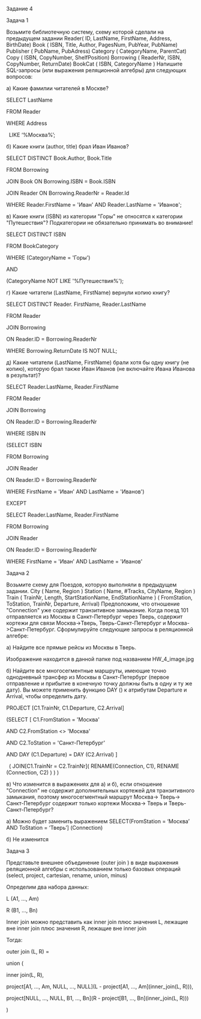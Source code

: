 ﻿Задание 4

Задача 1

Возьмите библиотечную систему, схему которой сделали на предыдущем задании Reader( ID, LastName, FirstName, Address, BirthDate) Book ( ISBN, Title, Author, PagesNum, PubYear, PubName) Publisher ( PubName, PubAdress) Category ( CategoryName, ParentCat) Copy ( ISBN, CopyNumber, ShelfPosition) Borrowing ( ReaderNr, ISBN, CopyNumber, ReturnDate) BookCat ( ISBN, CategoryName ) Напишите SQL-запросы (или выражения реляционной алгебры) для следующих вопросов:

а) Какие фамилии читателей в Москве? 

SELECT LastName 

FROM Reader 

WHERE Address

` `LIKE ‘%Москва%’;

б) Какие книги (author, title) брал Иван Иванов? 

SELECT DISTINCT Book.Author, Book.Title 

FROM Borrowing

JOIN Book ON Borrowing.ISBN = Book.ISBN 

JOIN Reader ON Borrowing.ReaderNr = Reader.Id 

WHERE Reader.FirstName = 'Иван' AND Reader.LastName = 'Иванов';

в) Какие книги (ISBN) из категории "Горы" не относятся к категории "Путешествия"? Подкатегории не обязательно принимать во внимание! 

SELECT DISTINCT ISBN 

FROM BookCategory 

WHERE (CategoryName = 'Горы')

AND

(CategoryName NOT LIKE '%Путешествия%');

г) Какие читатели (LastName, FirstName) вернули копию книгу? 

SELECT DISTINCT Reader. FirstName, Reader.LastName 

FROM Reader

JOIN Borrowing 

ON Reader.ID = Borrowing.ReaderNr 

WHERE Borrowing.ReturnDate IS NOT NULL; 

д) Какие читатели (LastName, FirstName) брали хотя бы одну книгу (не копию), которую брал также Иван Иванов (не включайте Ивана Иванова в результат)?

SELECT Reader.LastName, Reader.FirstName 

FROM Reader 

JOIN Borrowing 

ON Reader.ID = Borrowing.ReaderNr

WHERE ISBN IN 

(SELECT ISBN 

FROM Borrowing 

JOIN Reader 

ON Reader.ID = Borrowing.ReaderNr 

WHERE FirstName = 'Иван' AND LastName = 'Иванов') 

EXCEPT

SELECT Reader.LastName, Reader.FirstName 

FROM Borrowing 

JOIN Reader

ON Reader.ID = Borrowing.ReaderNr 

WHERE FirstName = 'Иван' AND LastName = 'Иванов' 

Задача 2

Возьмите схему для Поездов, которую выполняли в предыдущем задании. City ( Name, Region ) Station ( Name, #Tracks, CityName, Region ) Train ( TrainNr, Length, StartStationName, EndStationName ) ( FromStation, ToStation, TrainNr, Departure, Arrival) Предположим, что отношение "Connection" уже содержит транзитивное замыкание. Когда поезд 101 отправляется из Москвы в Санкт-Петербург через Тверь, содержит кортежи для связи Москва->Тверь, Тверь-Санкт-Петербург и Москва->Санкт-Петербург. Сформулируйте следующие запросы в реляционной алгебре: 

а) Найдите все прямые рейсы из Москвы в Тверь.

Изображение находится в данной папке под названием HW\_4\_image.jpg

б) Найдите все многосегментные маршруты, имеющие точно однодневный трансфер из Москвы в Санкт-Петербург (первое отправление и прибытие в конечную точку должны быть в одну и ту же дату). Вы можете применить функцию DAY () к атрибутам Departure и Arrival, чтобы определить дату. 

PROJECT [C1.TrainNr, C1.Departure, C2.Arrival]

(SELECT [ C1.FromStation = 'Москва' 

AND С2.FromStation <> 'Москва' 

AND C2.ToStation = 'Санкт-Петербург' 

AND DAY (C1.Departure) = DAY (C2.Arrival) ]

` `( JOIN[C1.TrainNr = C2.TrainNr]( RENAME(Connection, C1), RENAME (Connection, C2) ) ) ) 

в) Что изменится в выражениях для а) и б), если отношение "Connection" не содержит дополнительных кортежей для транзитивного замыкания, поэтому многосегментный маршрут Москва-> Тверь-> Санкт-Петербург содержит только кортежи Москва-> Тверь и Тверь-Санкт-Петербург? 

а) Можно будет заменить выражением SELECT(FromStation = ‘Москва’ AND ToStation = ‘Тверь’] (Connection)

б) Не изменится

Задача 3

Представьте внешнее объединение (outer join ) в виде выражения реляционной алгебры с использованием только базовых операций (select, project, cartesian, rename, union, minus)

Определим два набора данных:

L (A1, ..., Am)

R (B1, ..., Bn)

Inner join можно представить как inner join плюс значения L, лежащие вне inner join плюс значения R, лежащие вне inner join

Тогда:

outer join (L, R) = 

union (

inner join(L, R),

project[A1, ..., Am, NULL, ..., NULL](L - project[A1, ..., Am](inner\_join(L, R))), 

project[NULL, ..., NULL, B1, ..., Bn](R - project[B1, ..., Bn](inner\_join(L, R)))

)
